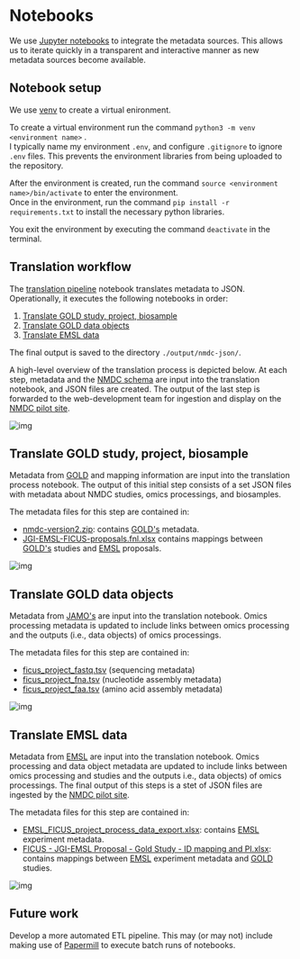 
# Notebooks
We use [Jupyter notebooks](https://jupyter.org/) to integrate the metadata sources. This allows us to iterate quickly in a transparent and interactive manner as new metadata sources become available. 

## Notebook setup
We use [venv](https://docs.python.org/3/tutorial/venv.html) to create a virtual enironment.  

To create a virtual environment run the command `python3 -m venv <environment name>`  .  
I typically name my environment `.env`, and configure `.gitignore` to ignore `.env` files. This prevents the environment libraries from being uploaded to the repository.  

After the environment is created, run the command `source <environment name>/bin/activate` to enter the environment.  
Once in the environment, run the command `pip install -r requirements.txt` to install the necessary python libraries.

You exit the environment by executing the command `deactivate` in the terminal.

## Translation workflow

The [translation pipeline](https://github.com/microbiomedata/nmdc-metadata/blob/master/metadata-translation/notebooks/translation-pipeline.ipynb) notebook translates metadata to JSON. Operationally, it executes the following notebooks in order:
1. [Translate GOLD study, project, biosample](https://github.com/microbiomedata/nmdc-metadata/blob/master/metadata-translation/notebooks/translate-GOLD-study-project-biosample.ipynb)
2. [Translate GOLD data objects](https://github.com/microbiomedata/nmdc-metadata/blob/master/metadata-translation/notebooks/translate-GOLD-data-objects.ipynb)
3. [Translate EMSL data](https://github.com/microbiomedata/nmdc-metadata/blob/master/metadata-translation/notebooks/translate-EMSL-data.ipynb)

The final output is saved to the directory `./output/nmdc-json/`.

A high-level overview of the translation process is depicted below. At each step, metadata and the [NMDC schema](lib/nmdc.py) are input into the translation notebook, and JSON files are created. The output of the last step is forwarded to the web-development team for ingestion and display on the [NMDC pilot site](https://microbiomedata.github.io/pilot/).  

![img](images/NMDC-jupyter-translation-workflow.png)

## Translate GOLD study, project, biosample 
Metadata from [GOLD](https://gold.jgi.doe.gov/) and mapping information are input into the translation process notebook. The output of this initial step consists of a set JSON files with metadata about NMDC studies, omics processings, and biosamples.  

The metadata files for this step are contained in:
* [nmdc-version2.zip](https://drive.google.com/drive/u/1/folders/1Wohthyv23Wi6VjY2i_N3AkZuuKPL_P_Q): contains [GOLD's](https://gold.jgi.doe.gov/) metadata.
* [JGI-EMSL-FICUS-proposals.fnl.xlsx](https://drive.google.com/drive/u/1/folders/1frzGlz8EB8inpVokNTSwD6Ia94eVUlsZ) contains mappings between [GOLD's](https://gold.jgi.doe.gov/) studies and [EMSL](https://www.pnnl.gov/environmental-molecular-sciences-laboratory) proposals.

![img](images/GOLD-study-project-biosample-translation.png) 

## Translate GOLD data objects
Metadata from [JAMO's](https://storageconference.us/2018/Presentations/Beecroft.pdf) are input into the translation notebook. Omics processing metadata is updated to include links between omics processing and the outputs (i.e., data objects) of omics processings.

The metadata files for this step are contained in:
* [ficus_project_fastq.tsv](https://drive.google.com/drive/u/1/folders/1frzGlz8EB8inpVokNTSwD6Ia94eVUlsZ) (sequencing metadata)
* [ficus_project_fna.tsv](https://drive.google.com/drive/u/1/folders/1frzGlz8EB8inpVokNTSwD6Ia94eVUlsZ) (nucleotide assembly metadata)
* [ficus_project_faa.tsv](https://drive.google.com/drive/u/1/folders/1frzGlz8EB8inpVokNTSwD6Ia94eVUlsZ) (amino acid assembly metadata)  
  
![img](images/GOLD-data-objects-translation.png)

## Translate EMSL data
Metadata from [EMSL](https://www.pnnl.gov/environmental-molecular-sciences-laboratory) are input into the translation notebook. Omics processing and data object metadata are updated to include links between omics processing and studies and the outputs i.e., data objects) of omics processings. The final output of this steps is a stet of JSON files are ingested by the [NMDC pilot site](https://microbiomedata.github.io/pilot/).

The metadata files for this step are contained in:
* [EMSL_FICUS_project_process_data_export.xlsx](https://drive.google.com/drive/u/1/folders/1frzGlz8EB8inpVokNTSwD6Ia94eVUlsZ): contains [EMSL](https://www.pnnl.gov/environmental-molecular-sciences-laboratory) experiment metadata.
* [FICUS - JGI-EMSL Proposal - Gold Study - ID mapping and PI.xlsx](https://drive.google.com/drive/u/1/folders/1frzGlz8EB8inpVokNTSwD6Ia94eVUlsZ): contains mappings between [EMSL](https://www.pnnl.gov/environmental-molecular-sciences-laboratory) experiment metadata and [GOLD](https://gold.jgi.doe.gov/) studies.

![img](images/EMSL-data-translation.png)

## Future work
Develop a more automated ETL pipeline. This may (or may not) include making use of [Papermill](https://papermill.readthedocs.io/en/latest/) to execute batch runs of notebooks.
